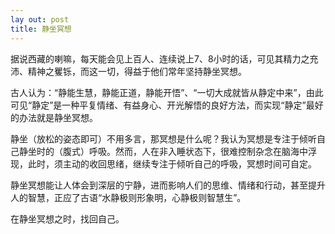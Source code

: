 ```yaml
---
lay out: post
title: 静坐冥想
---
```


据说西藏的喇嘛，每天能会见上百人、连续说上7、8小时的话，可见其精力之充沛、精神之矍铄，而这一切，得益于他们常年坚持静坐冥想。

古人认为：“静能生慧，静能正道，静能开悟”、“一切大成就皆从静定中来”，由此可见“静定”是一种平复情绪、有益身心、开光解悟的良好方法，而实现“静定”最好的办法就是静坐冥想。

静坐（放松的姿态即可）不用多言，那冥想是什么呢？我认为冥想是专注于倾听自己静坐时的（腹式）呼吸。然而，人在非入睡状态下，很难控制杂念在脑海中浮现，此时，须主动的收回思绪，继续专注于倾听自己的呼吸，冥想时间可自定。

静坐冥想能让人体会到深层的宁静，进而影响人们的思维、情绪和行动，甚至提升人的智慧，正应了古语“水静极则形象明，心静极则智慧生”。

在静坐冥想之时，找回自己。
